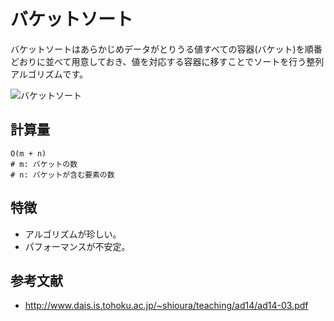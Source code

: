 # バケットソート

バケットソートはあらかじめデータがとりうる値すべての容器(バケット)を順番どおりに並べて用意しておき、値を対応する容器に移すことでソートを行う整列アルゴリズムです。  

![バケットソート](./img/BucketSort.png)  

## 計算量

```text
O(m + n)
# m: バケットの数
# n: バケットが含む要素の数
```

## 特徴

- アルゴリズムが珍しい。
- パフォーマンスが不安定。

## 参考文献

- <http://www.dais.is.tohoku.ac.jp/~shioura/teaching/ad14/ad14-03.pdf>
